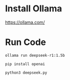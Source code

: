 # Install Ollama

https://ollama.com/

# Run Code

`ollama run deepseek-r1:1.5b`

`pip install openai`

`python3 deepseek.py`